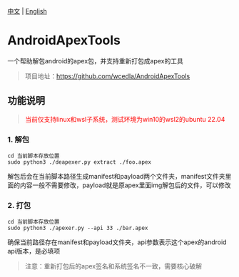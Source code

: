 [中文](README.md) | [English](README_en.md)

# AndroidApexTools

一个帮助解包android的apex包，并支持重新打包成apex的工具

> 项目地址：https://github.com/wcedla/AndroidApexTools

## 功能说明

> <font style="color:red">当前仅支持linux和wsl子系统，测试环境为win10的wsl2的ubuntu 22.04</font>

### 1. 解包

```shell
cd 当前脚本存放位置
sudo python3 ./deapexer.py extract ./foo.apex
```

解包后会在当前脚本路径生成manifest和payload两个文件夹，manifest文件夹里面的内容一般不需要修改，payload就是原apex里面img解包后的文件，可以修改

### 2. 打包

```shell
cd 当前脚本存放位置
sudo python3 ./apexer.py --api 33 ./bar.apex
```

确保当前路径存在manifest和payload文件夹，api参数表示这个apex的android api版本，是必填项


> 注意：重新打包后的apex签名和系统签名不一致，需要核心破解